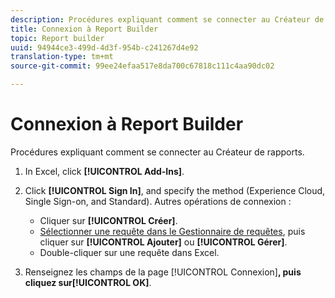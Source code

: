 ```yaml
---
description: Procédures expliquant comment se connecter au Créateur de rapports.
title: Connexion à Report Builder
topic: Report builder
uuid: 94944ce3-499d-4d3f-954b-c241267d4e92
translation-type: tm+mt
source-git-commit: 99ee24efaa517e8da700c67818c111c4aa90dc02

---
```



# Connexion à Report Builder

Procédures expliquant comment se connecter au Créateur de rapports.

1. In Excel, click **[!UICONTROL Add-Ins]**.
1. Click **[!UICONTROL Sign In]**, and specify the method (Experience Cloud, Single Sign-on, and Standard). Autres opérations de connexion :

   * Cliquer sur **[!UICONTROL Créer]**.
   * [Sélectionner une requête dans le Gestionnaire de requêtes](/help/analyze/report-builder/manage-requests/r-arb-manage-requests.md), puis cliquer sur **[!UICONTROL Ajouter]** ou **[!UICONTROL Gérer]**.
   * Double-cliquer sur une requête dans Excel.

1. Renseignez les champs de la page [!UICONTROL Connexion]**, puis cliquez sur[!UICONTROL OK]**.

